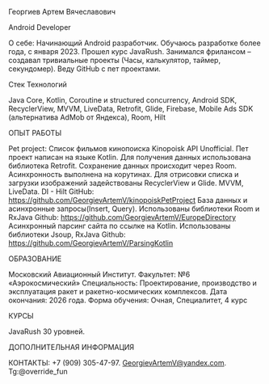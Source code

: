 Георгиев Артем Вячеславович

Android Developer

О себе: Начинающий Android разработчик. Обучаюсь разработке более года, с января 2023. 
Прошел курс JavaRush. Занимался фрилансом – создавал тривиальные проекты (Часы, калькулятор, 
таймер, секундомер). Веду GitHub с пет проектами.

Стек Технологий

Java Core, Kotlin, Coroutine и structured concurrency, Android SDK, RecyclerView, MVVM, 
LiveData, Retrofit, Glide, Firebase, Mobile Ads SDK (альтернатива AdMob от Яндекса), Room, Hilt

ОПЫТ РАБОТЫ

Pet project:
Список фильмов кинопоиска Kinopoisk API Unofficial. Пет проект написан на языке Kotlin. Для 
получения данных использована библиотека Retrofit. Сохранение данных происходит через Room. 
Асинхронность выполнена на корутинах. Для отрисовки списка и загрузки изображений 
задействованы RecyclerView и Glide. MVVM, LiveData. DI - Hilt
GitHub: https://github.com/GeorgievArtemV/kinopoiskPetProject
База данных и асинхронные запросы(Insert, Query). Использованы библиотеки Room и RxJava
Github: https://github.com/GeorgievArtemV/EuropeDirectory
Асинхронный парсинг сайта по ссылке на Kotlin. Использованы библиотеки Jsoup, RxJava
Github: https://github.com/GeorgievArtemV/ParsingKotlin

ОБРАЗОВАНИЕ

Московский Авиационный Институт. Факультет: №6 «Аэрокосмический»
Специальность: Проектирование, производство и эксплуатация ракет и ракетно-космических 
комплексов.
Дата окончания: 2026 года. Форма обучения: Очная, Специалитет, 4 курс

КУРСЫ

JavaRush 30 уровней. 

ДОПОЛНИТЕЛЬНАЯ ИНФОРМАЦИЯ

КОНТАКТЫ: +7 (909) 305-47-97. GeorgievArtemV@yandex.com. Tg:@override_fun
